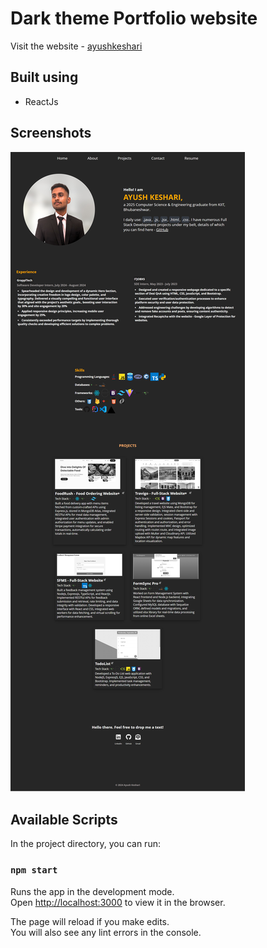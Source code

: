 # Dark theme Portfolio website

Visit the website - [ayushkeshari](https://ayushkeshari.github.io)


## Built using
- ReactJs

## Screenshots
![fullPageSS.png](https://github.com/ayush2-wd/ayushPortfolio/blob/main/fullPageSS.png)

## Available Scripts

In the project directory, you can run:

### `npm start`

Runs the app in the development mode.\
Open [http://localhost:3000](http://localhost:3000) to view it in the browser.

The page will reload if you make edits.\
You will also see any lint errors in the console.
